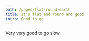 ```yaml
---
path: /pages/flat-round-earth
title: It's flat and round and good
intro: Good to go
---
```

Very very good to go slow.
